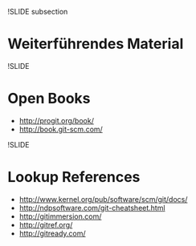 !SLIDE subsection
# Weiterführendes Material #

!SLIDE

# Open Books #

* http://progit.org/book/
* http://book.git-scm.com/

!SLIDE

# Lookup References #

* http://www.kernel.org/pub/software/scm/git/docs/
* http://ndpsoftware.com/git-cheatsheet.html
* http://gitimmersion.com/
* http://gitref.org/
* http://gitready.com/
